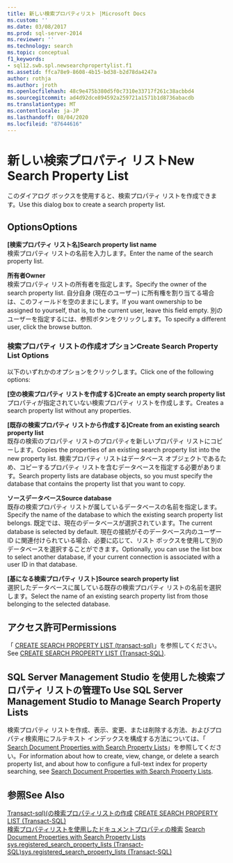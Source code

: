```yaml
---
title: 新しい検索プロパティリスト |Microsoft Docs
ms.custom: ''
ms.date: 03/08/2017
ms.prod: sql-server-2014
ms.reviewer: ''
ms.technology: search
ms.topic: conceptual
f1_keywords:
- sql12.swb.spl.newsearchpropertylist.f1
ms.assetid: ffca78e9-8608-4b15-bd38-b2d78da4247a
author: rothja
ms.author: jroth
ms.openlocfilehash: 48c9e475b380d5f0c7310e33717f261c38acbbd4
ms.sourcegitcommit: ad4d92dce894592a259721a1571b1d8736abacdb
ms.translationtype: MT
ms.contentlocale: ja-JP
ms.lasthandoff: 08/04/2020
ms.locfileid: "87644616"
---
```

# <a name="new-search-property-list"></a><span data-ttu-id="c07e0-102">新しい検索プロパティ リスト</span><span class="sxs-lookup"><span data-stu-id="c07e0-102">New Search Property List</span></span>
  <span data-ttu-id="c07e0-103">このダイアログ ボックスを使用すると、検索プロパティ リストを作成できます。</span><span class="sxs-lookup"><span data-stu-id="c07e0-103">Use this dialog box to create a search property list.</span></span>  
  
## <a name="options"></a><span data-ttu-id="c07e0-104">Options</span><span class="sxs-lookup"><span data-stu-id="c07e0-104">Options</span></span>  
 <span data-ttu-id="c07e0-105">**[検索プロパティ リスト名]**</span><span class="sxs-lookup"><span data-stu-id="c07e0-105">**Search property list name**</span></span>  
 <span data-ttu-id="c07e0-106">検索プロパティ リストの名前を入力します。</span><span class="sxs-lookup"><span data-stu-id="c07e0-106">Enter the name of the search property list.</span></span>  
  
 <span data-ttu-id="c07e0-107">**所有者**</span><span class="sxs-lookup"><span data-stu-id="c07e0-107">**Owner**</span></span>  
 <span data-ttu-id="c07e0-108">検索プロパティ リストの所有者を指定します。</span><span class="sxs-lookup"><span data-stu-id="c07e0-108">Specify the owner of the search property list.</span></span> <span data-ttu-id="c07e0-109">自分自身 (現在のユーザー) に所有権を割り当てる場合は、このフィールドを空のままにします。</span><span class="sxs-lookup"><span data-stu-id="c07e0-109">If you want ownership to be assigned to yourself, that is, to the current user, leave this field empty.</span></span> <span data-ttu-id="c07e0-110">別のユーザーを指定するには、参照ボタンをクリックします。</span><span class="sxs-lookup"><span data-stu-id="c07e0-110">To specify a different user, click the browse button.</span></span>  
  
### <a name="create-search-property-list-options"></a><span data-ttu-id="c07e0-111">検索プロパティ リストの作成オプション</span><span class="sxs-lookup"><span data-stu-id="c07e0-111">Create Search Property List Options</span></span>  
 <span data-ttu-id="c07e0-112">以下のいずれかのオプションをクリックします。</span><span class="sxs-lookup"><span data-stu-id="c07e0-112">Click one of the following options:</span></span>  
  
 <span data-ttu-id="c07e0-113">**[空の検索プロパティ リストを作成する]**</span><span class="sxs-lookup"><span data-stu-id="c07e0-113">**Create an empty search property list**</span></span>  
 <span data-ttu-id="c07e0-114">プロパティが指定されていない検索プロパティ リストを作成します。</span><span class="sxs-lookup"><span data-stu-id="c07e0-114">Creates a search property list without any properties.</span></span>  
  
 <span data-ttu-id="c07e0-115">**[既存の検索プロパティ リストから作成する]**</span><span class="sxs-lookup"><span data-stu-id="c07e0-115">**Create from an existing search property list**</span></span>  
 <span data-ttu-id="c07e0-116">既存の検索のプロパティ リストのプロパティを新しいプロパティ リストにコピーします。</span><span class="sxs-lookup"><span data-stu-id="c07e0-116">Copies the properties of an existing search property list into the new property list.</span></span> <span data-ttu-id="c07e0-117">検索プロパティ リストはデータベース オブジェクトであるため、コピーするプロパティ リストを含むデータベースを指定する必要があります。</span><span class="sxs-lookup"><span data-stu-id="c07e0-117">Search property lists are database objects, so you must specify the database that contains the property list that you want to copy.</span></span>  
  
 <span data-ttu-id="c07e0-118">**ソースデータベース**</span><span class="sxs-lookup"><span data-stu-id="c07e0-118">**Source database**</span></span>  
 <span data-ttu-id="c07e0-119">既存の検索プロパティ リストが属しているデータベースの名前を指定します。</span><span class="sxs-lookup"><span data-stu-id="c07e0-119">Specify the name of the database to which the existing search property list belongs.</span></span> <span data-ttu-id="c07e0-120">既定では、現在のデータベースが選択されています。</span><span class="sxs-lookup"><span data-stu-id="c07e0-120">The current database is selected by default.</span></span> <span data-ttu-id="c07e0-121">現在の接続がそのデータベース内のユーザー ID に関連付けられている場合、必要に応じて、リスト ボックスを使用して別のデータベースを選択することができます。</span><span class="sxs-lookup"><span data-stu-id="c07e0-121">Optionally, you can use the list box to select another database, if your current connection is associated with a user ID in that database.</span></span>  
  
 <span data-ttu-id="c07e0-122">**[基になる検索プロパティ リスト]**</span><span class="sxs-lookup"><span data-stu-id="c07e0-122">**Source search property list**</span></span>  
 <span data-ttu-id="c07e0-123">選択したデータベースに属している既存の検索プロパティ リストの名前を選択します。</span><span class="sxs-lookup"><span data-stu-id="c07e0-123">Select the name of an existing search property list from those belonging to the selected database.</span></span>  
  
## <a name="permissions"></a><span data-ttu-id="c07e0-124">アクセス許可</span><span class="sxs-lookup"><span data-stu-id="c07e0-124">Permissions</span></span>  
 <span data-ttu-id="c07e0-125">「 [CREATE SEARCH PROPERTY LIST &#40;transact-sql&#41;](/sql/t-sql/statements/create-search-property-list-transact-sql)」を参照してください。</span><span class="sxs-lookup"><span data-stu-id="c07e0-125">See [CREATE SEARCH PROPERTY LIST &#40;Transact-SQL&#41;](/sql/t-sql/statements/create-search-property-list-transact-sql).</span></span>  
  
## <a name="to-use-sql-server-management-studio-to-manage-search-property-lists"></a><span data-ttu-id="c07e0-126">SQL Server Management Studio を使用した検索プロパティ リストの管理</span><span class="sxs-lookup"><span data-stu-id="c07e0-126">To Use SQL Server Management Studio to Manage Search Property Lists</span></span>  
 <span data-ttu-id="c07e0-127">検索プロパティ リストを作成、表示、変更、または削除する方法、およびプロパティ検索用にフルテキスト インデックスを構成する方法については、「 [Search Document Properties with Search Property Lists](../relational-databases/search/search-document-properties-with-search-property-lists.md)」を参照してください。</span><span class="sxs-lookup"><span data-stu-id="c07e0-127">For information about how to create, view, change, or delete a search property list, and about how to configure a full-text index for property searching, see [Search Document Properties with Search Property Lists](../relational-databases/search/search-document-properties-with-search-property-lists.md).</span></span>  
  
## <a name="see-also"></a><span data-ttu-id="c07e0-128">参照</span><span class="sxs-lookup"><span data-stu-id="c07e0-128">See Also</span></span>  
 <span data-ttu-id="c07e0-129">[Transact-sql&#41;&#40;の検索プロパティリストの作成](/sql/t-sql/statements/create-search-property-list-transact-sql) </span><span class="sxs-lookup"><span data-stu-id="c07e0-129">[CREATE SEARCH PROPERTY LIST &#40;Transact-SQL&#41;](/sql/t-sql/statements/create-search-property-list-transact-sql) </span></span>  
 <span data-ttu-id="c07e0-130">[検索プロパティリストを使用したドキュメントプロパティの検索](../relational-databases/search/search-document-properties-with-search-property-lists.md) </span><span class="sxs-lookup"><span data-stu-id="c07e0-130">[Search Document Properties with Search Property Lists](../relational-databases/search/search-document-properties-with-search-property-lists.md) </span></span>  
 [<span data-ttu-id="c07e0-131">sys.registered_search_property_lists &#40;Transact-SQL&#41;</span><span class="sxs-lookup"><span data-stu-id="c07e0-131">sys.registered_search_property_lists &#40;Transact-SQL&#41;</span></span>](/sql/relational-databases/system-catalog-views/sys-registered-search-property-lists-transact-sql)  
  
  
